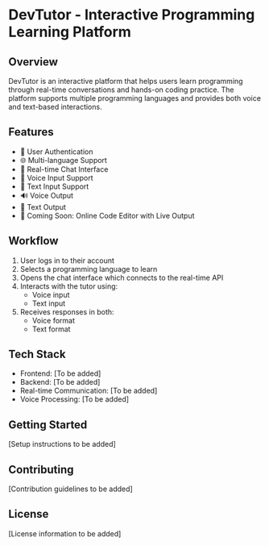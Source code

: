 # DevTutor - Interactive Programming Learning Platform

## Overview
DevTutor is an interactive platform that helps users learn programming through real-time conversations and hands-on coding practice. The platform supports multiple programming languages and provides both voice and text-based interactions.

## Features
- 🔐 User Authentication
- 🌐 Multi-language Support
- 💬 Real-time Chat Interface
- 🎤 Voice Input Support
- 📝 Text Input Support
- 🔊 Voice Output
- 📄 Text Output
- 🚧 Coming Soon: Online Code Editor with Live Output

## Workflow
1. User logs in to their account
2. Selects a programming language to learn
3. Opens the chat interface which connects to the real-time API
4. Interacts with the tutor using:
   - Voice input
   - Text input
5. Receives responses in both:
   - Voice format
   - Text format

## Tech Stack
- Frontend: [To be added]
- Backend: [To be added]
- Real-time Communication: [To be added]
- Voice Processing: [To be added]

## Getting Started
[Setup instructions to be added]

## Contributing
[Contribution guidelines to be added]

## License
[License information to be added]